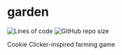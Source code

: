 # garden
![Lines of code](https://img.shields.io/tokei/lines/github/condimentcommander/garden?style=for-the-badge) ![GitHub repo size](https://img.shields.io/github/repo-size/condimentcommander/garden?style=for-the-badge)

 Cookie Clicker-inspired farming game
